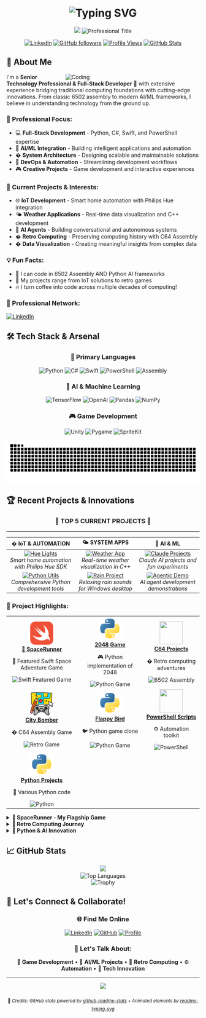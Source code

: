 <div align="center">

# <img src="https://readme-typing-svg.demolab.com?font=Fira+Code&size=36&pause=1000&color=00D4AA&center=true&vCenter=true&width=650&lines=Hey+All!+I'm+Todd+Dube;🚀+Tech+Explorer+%26+Developer;🎮+Game+Creator+%26+AI+Enthusiast;💡+From+Assembly+to+AI;⚡+Building+the+Future" alt="Typing SVG" />

<img src="https://capsule-render.vercel.app/api?type=waving&color=0:00D4AA,20:30A3DC,40:FF6B6B,60:FFD93D,80:9B59B6,100:00D4AA&height=120&section=header&animation=twinkling&fontColor=FFFFFF" />

<img src="https://readme-typing-svg.demolab.com?font=Fira+Code&size=20&pause=2000&color=30A3DC&center=true&vCenter=true&width=500&lines=Senior+Technology+Professional;Full-Stack+Developer;AI%2FML+Enthusiast;Retro+Computing+Fan" alt="Professional Title" />

[![LinkedIn](https://img.shields.io/badge/LinkedIn-Todd_Dube-0077B5?style=for-the-badge&logo=linkedin&logoColor=white&labelColor=0077B5)](https://www.linkedin.com/in/tdube/)
[![GitHub followers](https://img.shields.io/badge/GitHub-Follow_Me-181717?style=for-the-badge&logo=github&logoColor=white&labelColor=181717)](https://github.com/todddube/todddube)
[![Profile Views](https://komarev.com/ghpvc/?username=todddube&style=for-the-badge&color=00D4AA&labelColor=000000)](https://github.com/todddube/todddube)
[![GitHub Stats](https://img.shields.io/badge/GitHub-View_Stats-FF6B6B?style=for-the-badge&logo=github&logoColor=white&labelColor=FF6B6B)](https://github.com/todddube/todddube)
  
</div>

## 🚀 About Me

<img align="right" alt="Coding" width="350" src="https://cdn.dribbble.com/users/1162077/screenshots/3848914/programmer.gif">

I'm a **Senior Technology Professional & Full-Stack Developer** 🌟 with extensive experience bridging traditional computing foundations with cutting-edge innovations. From classic 6502 assembly to modern AI/ML frameworks, I believe in understanding technology from the ground up.

### 🎯 Professional Focus:
- 💻 **Full-Stack Development** - Python, C#, Swift, and PowerShell expertise
- 🤖 **AI/ML Integration** - Building intelligent applications and automation
- �️ **System Architecture** - Designing scalable and maintainable solutions  
- 🔧 **DevOps & Automation** - Streamlining development workflows
- 🎮 **Creative Projects** - Game development and interactive experiences

### 💼 Current Projects & Interests:
- 🌐 **IoT Development** - Smart home automation with Philips Hue integration
- 🌤️ **Weather Applications** - Real-time data visualization and C++ development
- 🤖 **AI Agents** - Building conversational and autonomous systems
- � **Retro Computing** - Preserving computing history with C64 Assembly
- � **Data Visualization** - Creating meaningful insights from complex data

### 💡 Fun Facts:
- 🎯 I can code in 6502 Assembly AND Python AI frameworks
- 🚀 My projects range from IoT solutions to retro games
- 🔥 I turn coffee into code across multiple decades of computing!

### 🤝 Professional Network:
[![LinkedIn](https://img.shields.io/badge/LinkedIn-Todd_Dube-0077B5?style=for-the-badge&logo=linkedin&logoColor=white)](https://www.linkedin.com/in/tdube/)

## 🛠️ Tech Stack & Arsenal

<div align="center">

### 🎯 Primary Languages
![Python](https://img.shields.io/badge/Python-3776AB?style=for-the-badge&logo=python&logoColor=white&labelColor=3776AB)
![C#](https://img.shields.io/badge/C%23-239120?style=for-the-badge&logo=c-sharp&logoColor=white&labelColor=239120)
![Swift](https://img.shields.io/badge/Swift-FA7343?style=for-the-badge&logo=swift&logoColor=white&labelColor=FA7343)
![PowerShell](https://img.shields.io/badge/PowerShell-5391FE?style=for-the-badge&logo=powershell&logoColor=white&labelColor=5391FE)
![Assembly](https://img.shields.io/badge/Assembly-6502-FF6B6B?style=for-the-badge&logo=mega&logoColor=white)

### 🤖 AI & Machine Learning
![TensorFlow](https://img.shields.io/badge/TensorFlow-FF6F00?style=for-the-badge&logo=tensorflow&logoColor=white)
![OpenAI](https://img.shields.io/badge/OpenAI-412991?style=for-the-badge&logo=openai&logoColor=white)
![Pandas](https://img.shields.io/badge/Pandas-150458?style=for-the-badge&logo=pandas&logoColor=white)
![NumPy](https://img.shields.io/badge/NumPy-013243?style=for-the-badge&logo=numpy&logoColor=white)

### 🎮 Game Development
![Unity](https://img.shields.io/badge/Unity-000000?style=for-the-badge&logo=unity&logoColor=white)
![Pygame](https://img.shields.io/badge/Pygame-00599C?style=for-the-badge&logo=python&logoColor=white)
![SpriteKit](https://img.shields.io/badge/SpriteKit-FA7343?style=for-the-badge&logo=swift&logoColor=white)

</div>

<div align="center">
  <picture>
    <source media="(prefers-color-scheme: dark)" srcset="https://raw.githubusercontent.com/todddube/todddube/output/github-contribution-grid-snake-dark.svg" />
    <source media="(prefers-color-scheme: light)" srcset="https://raw.githubusercontent.com/todddube/todddube/output/github-contribution-grid-snake.svg" />
    <img alt="github contribution snake animation" src="https://raw.githubusercontent.com/todddube/todddube/output/github-contribution-grid-snake.svg" />
  </picture>
</div>

## 🏆 Recent Projects & Innovations

<div align="center">

### 🌟 **TOP 5 CURRENT PROJECTS** 🌟

</div>

---

<div align="center">

| � **IoT & AUTOMATION** | 🌤️ **SYSTEM APPS** | 🤖 **AI & ML** |
|:---:|:---:|:---:|
| [![Hue Lights](https://img.shields.io/badge/�_HueLights-IoT_SDK-FF6B6B?style=for-the-badge&logo=python&logoColor=white)](https://github.com/todddube/huelights) <br/> *Smart home automation with Philips Hue SDK* | [![Weather App](https://img.shields.io/badge/🌤️_Wthrr-C++_Weather_App-00599C?style=for-the-badge&logo=cplusplus&logoColor=white)](https://github.com/todddube/wthrr) <br/> *Real-time weather visualization in C++* | [![Claude Projects](https://img.shields.io/badge/🧠_Claude-AI_Experiments-412991?style=for-the-badge&logo=python&logoColor=white)](https://github.com/todddube/claude) <br/> *Claude AI projects and fun experiments* |
| [![Python Utils](https://img.shields.io/badge/🐍_Python-Dev_Toolkit-3776AB?style=for-the-badge&logo=python&logoColor=white)](https://github.com/todddube/python) <br/> *Comprehensive Python development tools* | [![Rain Project](https://img.shields.io/badge/🌧️_RainProject-Desktop_ASMR-00D4AA?style=for-the-badge&logo=cplusplus&logoColor=white)](https://github.com/todddube/RainProject) <br/> *Relaxing rain sounds for Windows desktop* | [![Agentic Demo](https://img.shields.io/badge/🤖_Agentic-AI_Agent_Demo-FF9800?style=for-the-badge&logo=python&logoColor=white)](https://github.com/todddube/agentic_demo) <br/> *AI agent development demonstrations* |

</div>

### 🚀 **Project Highlights:**

  <table>
    <tr>
      <td align="center">
        <a href="https://github.com/todddube/spacerunner">
          <img src="https://raw.githubusercontent.com/github/explore/80688e429a7d4ef2fca1e82350fe8e3517d3494d/topics/swift/swift.png" width="60" height="60"/><br />
          <b>🌟 SpaceRunner</b>
        </a>
        <p>🚀 Featured Swift Space Adventure Game</p>
        <img src="https://img.shields.io/badge/Swift-Featured-orange?style=flat-square" alt="Swift Featured Game"/>
      </td>
      <td align="center">
        <a href="https://github.com/todddube/2048-In-Python">
          <img src="https://raw.githubusercontent.com/github/explore/80688e429a7d4ef2fca1e82350fe8e3517d3494d/topics/python/python.png" width="60" height="60"/><br />
          <b>2048 Game</b>
        </a>
        <p>🎮 Python implementation of 2048</p>
        <img src="https://img.shields.io/badge/Python-Game-blue?style=flat-square" alt="Python Game"/>
      </td>
      <td align="center">
        <a href="https://github.com/todddube/C64-Projects">
          <img src="https://upload.wikimedia.org/wikipedia/commons/thumb/4/48/C64_startup_animiert.gif/100px-C64_startup_animiert.gif" width="60" height="60"/><br />
          <b>C64 Projects</b>
        </a>
        <p>� Retro computing adventures</p>
        <img src="https://img.shields.io/badge/Assembly-6502-yellow?style=flat-square" alt="6502 Assembly"/>
      </td>
    </tr>
    <tr>
      <td align="center">
        <a href="https://github.com/todddube/City-Bomber-C64-Asm">
          <img src="https://raw.githubusercontent.com/github/explore/85cceaeeaf993ca35664dc37ea24f9237fbbfc14/topics/game-development/game-development.png" width="60" height="60"/><br />
          <b>City Bomber</b>
        </a>
        <p>� C64 Assembly Game</p>
        <img src="https://img.shields.io/badge/Game-Retro-red?style=flat-square" alt="Retro Game"/>
      </td>
      <td align="center">
        <a href="https://github.com/todddube/Flappy-bird-python">
          <img src="https://raw.githubusercontent.com/github/explore/80688e429a7d4ef2fca1e82350fe8e3517d3494d/topics/python/python.png" width="60" height="60"/><br />
          <b>Flappy Bird</b>
        </a>
        <p>🐦 Python game clone</p>
        <img src="https://img.shields.io/badge/Python-Game-success?style=flat-square" alt="Python Game"/>
      </td>
      <td align="center">
        <a href="https://github.com/todddube/powershell">
          <img src="https://raw.githubusercontent.com/PowerShell/PowerShell/master/assets/ps_black_64.svg" width="60" height="60"/><br />
          <b>PowerShell Scripts</b>
        </a>
        <p>⚙️ Automation toolkit</p>
        <img src="https://img.shields.io/badge/PowerShell-Automation-blue?style=flat-square" alt="PowerShell"/>
      </td>
    </tr>
    <tr>
      <td align="center">
        <a href="https://github.com/todddube/python">
          <img src="https://raw.githubusercontent.com/github/explore/80688e429a7d4ef2fca1e82350fe8e3517d3494d/topics/python/python.png" width="60" height="60"/><br />
          <b>Python Projects</b>
        </a>
        <p>🐍 Various Python code</p>
        <img src="https://img.shields.io/badge/Python-Code-informational?style=flat-square" alt="Python"/>
      </td>
      <td colspan="2"></td>
    </tr>
  </table>

<details>
<summary><b>🌟 SpaceRunner - My Flagship Game</b></summary>

> **The Ultimate Swift Space Adventure!** 🚀
> - Built with **SwiftUI & SpriteKit** for native macOS performance
> - Features dynamic gameplay, stunning visuals, and immersive sound
> - Showcases advanced game development techniques
> - **Current Status:** Active development with regular updates
</details>

<details>
<summary><b>💾 Retro Computing Journey</b></summary>

> **From Assembly to AI - A Developer's Timeline** 🕹️
> - **C64 Projects**: Pure 6502 Assembly programming nostalgia
> - **City Bomber**: Action-packed retro arcade experience
> - **Bridge to Modern**: Applying low-level insights to high-level projects
</details>

<details>
<summary><b>🤖 Python & AI Innovation</b></summary>

> **Where Classic Algorithms Meet Modern AI** 🧠
> - **2048 Game**: Intelligent game mechanics with Python
> - **AI/ML Projects**: Exploring GenAI and machine learning frontiers
> - **Cross-Platform**: From desktop games to AI experiments
</details>


## 📈 GitHub Stats

<div align="center">
  <picture>
    <source srcset="https://github-readme-stats.vercel.app/api?username=todddube&show_icons=true&theme=radical&border_color=30A3DC&bg_color=0D1117" media="(prefers-color-scheme: dark)"/>
    <source srcset="https://github-readme-stats.vercel.app/api?username=todddube&show_icons=true&theme=buefy" media="(prefers-color-scheme: light), (prefers-color-scheme:no-preference)"/>
    <img src="https://github-readme-stats.vercel.app/api?username=todddube&show_icons=true" />
  </picture>

  <br/>
  
  <img src="https://github-readme-stats.vercel.app/api/top-langs/?username=todddube&layout=compact&theme=radical&border_color=30A3DC&bg_color=0D1117" alt="Top Languages" />
  
  <br/>
  
  <img src="https://github-profile-trophy.vercel.app/?username=todddube&theme=darkhub&no-frame=true&row=1&column=7" alt="Trophy" />
</div>

## 🤝 Let's Connect & Collaborate!

<div align="center">

### 🌐 **Find Me Online**
[![LinkedIn](https://img.shields.io/badge/LinkedIn-Professional_Network-0077B5?style=for-the-badge&logo=linkedin&logoColor=white)](https://www.linkedin.com/in/tdube/)
[![GitHub](https://img.shields.io/badge/GitHub-Follow_My_Journey-181717?style=for-the-badge&logo=github&logoColor=white)](https://github.com/todddube/todddube)
[![Profile](https://img.shields.io/badge/Portfolio-Visit_My_Profile-FF6B6B?style=for-the-badge&logo=web&logoColor=white)](#)

### 💬 **Let's Talk About:**
🚀 **Game Development** • 🤖 **AI/ML Projects** • 💾 **Retro Computing** • ⚙️ **Automation** • 🎯 **Tech Innovation**

---

<img src="https://capsule-render.vercel.app/api?type=waving&color=gradient&height=100&section=footer" />

</div>

<p align="center">
  <sub>🙏 <i>Credits: GitHub stats powered by <a href="https://github.com/anuraghazra/github-readme-stats">github-readme-stats</a> • Animated elements by <a href="https://github.com/DenverCoder1/readme-typing-svg">readme-typing-svg</a></i></sub>
</p>
